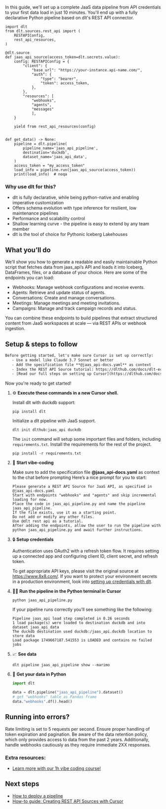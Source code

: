 In this guide, we'll set up a complete JaaS data pipeline from API credentials to your first data load in just 10 minutes. You'll end up with a fully declarative Python pipeline based on dlt's REST API connector.

```python-outcome
import dlt
from dlt.sources.rest_api import (
    RESTAPIConfig,
    rest_api_resources,
)

@dlt.source
def jaas_api_source(access_token=dlt.secrets.value):
    config: RESTAPIConfig = {
        "client": {
            "base_url": "https://your-instance.api-name.com/",
            "auth": {
                "type": "bearer",
                "token": access_token,
            },
        },
        "resources": [
            "webhooks",
            "agents",
            "messages"
            ],
    }

    yield from rest_api_resources(config)


def get_data() -> None:
    pipeline = dlt.pipeline(
        pipeline_name='jaas_api_pipeline',
        destination='duckdb',
        dataset_name='jaas_api_data', 
    )
    access_token = "my_access_token"
    load_info = pipeline.run(jaas_api_source(access_token))
    print(load_info)  # noqa
```

### Why use dlt for this?

- dlt is fully declarative, while being python-native and enabling imperative customization
- Offers schema evolution with type inference for resilient, low maintenance pipelines
- Performance and scalability control
- Shallow learning curve - the pipeline is easy to extend by any team member
- dlt is the tool of choice for Pythonic Iceberg Lakehouses

## What you’ll do

We’ll show you how to generate a readable and easily maintainable Python script that fetches data from jaas_api’s API and loads it into Iceberg, DataFrames, files, or a database of your choice. Here are some of the endpoints you can load:

- Webhooks: Manage webhook configurations and receive events.
- Agents: Retrieve and update status of agents.
- Conversations: Create and manage conversations.
- Meetings: Manage meetings and meeting invitations.
- Campaigns: Manage and track campaign records and status.

You can combine these endpoints to build pipelines that extract structured content from JaaS workspaces at scale — via REST APIs or webhook ingestion.

## Setup & steps to follow

```default
Before getting started, let's make sure Cursor is set up correctly:
   - Use a model like Claude 3.7 Sonnet or better
   - Add the specification file **@jaas_api-docs.yaml** as context
   - Index the REST API Source tutorial: https://dlthub.com/docs/dlt-ecosystem/verified-sources/rest_api/ and add it to context as **@dlt rest api**
   - [Read our full steps on setting up Cursor](https://dlthub.com/docs/dlt-ecosystem/llm-tooling/cursor-restapi#23-configuring-cursor-with-documentation)
```

Now you're ready to get started! 

1. ⚙️ **Execute these commands in a new Cursor shell.**
    
    Install dlt with duckdb support:
    ```shell
    pip install dlt
    ```

    Initialize a dlt pipeline with JaaS support.
    ```shell
    dlt init dlthub:jaas_api duckdb
    ```

    The `init` command will setup some important files and folders, including `requirements.txt`. Install the requirements for the rest of the project.
    ```shell
    pip install -r requirements.txt
    ```
    
2. 🤠 **Start vibe-coding**
    
    Make sure to add the specification file **@jaas_api-docs.yaml** as context to the chat before prompting
    Here’s a nice prompt for you to start: 
    
    ```prompt
    Please generate a REST API Source for JaaS API, as specified in @jaas_api-docs.yaml 
    Start with endpoints "webhooks" and "agents" and skip incremental loading for now. 
    Place the code in jaas_api_pipeline.py and name the pipeline jaas_api_pipeline. 
    If the file exists, use it as a starting point. 
    Do not add or modify any other files. 
    Use @dlt rest api as a tutorial. 
    After adding the endpoints, allow the user to run the pipeline with python jaas_api_pipeline.py and await further instructions.
    ```

    
3. 🔒 **Setup credentials** 
    
    Authentication uses OAuth2 with a refresh token flow. It requires setting up a connected app and configuring client ID, client secret, and refresh token.
    
    To get appropriate API keys, please visit the original source at https://www.8x8.com/.
    If you want to protect your environment secrets in a production environment, look into [setting up credentials with dlt](https://dlthub.com/docs/walkthroughs/add_credentials).
    
4. 🏃‍♀️ **Run the pipeline in the Python terminal in Cursor**
    
    ```shell
    python jaas_api_pipeline.py
    ```
    
    If your pipeline runs correctly you’ll see something like the following:
    
    ```shell
    Pipeline jaas_api load step completed in 0.26 seconds
    1 load package(s) were loaded to destination duckdb and into dataset jaas_api_data
    The duckdb destination used duckdb:/jaas_api.duckdb location to store data
    Load package 1749667187.541553 is LOADED and contains no failed jobs
    ```
    
5. 📈 **See data**
    
    ```shell
    dlt pipeline jaas_api_pipeline show --marimo
    ```
    
6. 🐍 **Get your data in Python**
    
    ```python
    import dlt

   data = dlt.pipeline("jaas_api_pipeline").dataset()
   # get "webhooks" table as Pandas frame
   data."webhooks".df().head()
    ```

## Running into errors?

Rate limiting is set to 5 requests per second. Ensure proper handling of token expiration and pagination. Be aware of the data retention policy, which only provides access to data from the past 2 years. Additionally, handle webhooks cautiously as they require immediate 2XX responses.

### Extra resources:

- [Learn more with our 1h vibe coding course!](https://www.youtube.com/watch?v=GGid70rnJuM)

## Next steps

- [How to deploy a pipeline](https://dlthub.com/docs/walkthroughs/deploy-a-pipeline)
- [How-to guide: Creating REST API Sources with Cursor](https://dlthub.com/docs/dlt-ecosystem/llm-tooling/cursor-restapi)